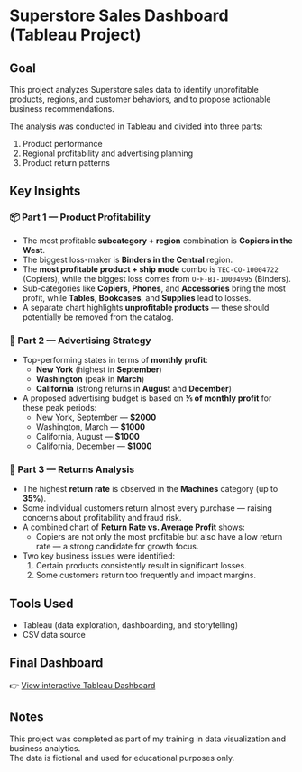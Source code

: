 # Superstore Sales Dashboard (Tableau Project)

## Goal
This project analyzes Superstore sales data to identify unprofitable products, regions, and customer behaviors, and to propose actionable business recommendations.

The analysis was conducted in Tableau and divided into three parts:
1. Product performance
2. Regional profitability and advertising planning
3. Product return patterns

## Key Insights

### 📦 Part 1 — Product Profitability
- The most profitable **subcategory + region** combination is **Copiers in the West**.
- The biggest loss-maker is **Binders in the Central** region.
- The **most profitable product + ship mode** combo is `TEC-CO-10004722` (Copiers), while the biggest loss comes from `OFF-BI-10004995` (Binders).
- Sub-categories like **Copiers**, **Phones**, and **Accessories** bring the most profit, while **Tables**, **Bookcases**, and **Supplies** lead to losses.
- A separate chart highlights **unprofitable products** — these should potentially be removed from the catalog.

### 📍 Part 2 — Advertising Strategy
- Top-performing states in terms of **monthly profit**:
  - **New York** (highest in **September**)
  - **Washington** (peak in **March**)
  - **California** (strong returns in **August** and **December**)
- A proposed advertising budget is based on **⅕ of monthly profit** for these peak periods:
  - New York, September — **$2000**
  - Washington, March — **$1000**
  - California, August — **$1000**
  - California, December — **$1000**

### 🔁 Part 3 — Returns Analysis
- The highest **return rate** is observed in the **Machines** category (up to **35%**).
- Some individual customers return almost every purchase — raising concerns about profitability and fraud risk.
- A combined chart of **Return Rate vs. Average Profit** shows:
  - Copiers are not only the most profitable but also have a low return rate — a strong candidate for growth focus.
- Two key business issues were identified:
  1. Certain products consistently result in significant losses.
  2. Some customers return too frequently and impact margins.

## Tools Used
- Tableau (data exploration, dashboarding, and storytelling)
- CSV data source

## Final Dashboard
👉 [View interactive Tableau Dashboard](https://public.tableau.com/views/Feklina_Project/Dashboard?:language=en-US&:sid=&:redirect=auth&:display_count=n&:origin=viz_share_link)

## Notes
This project was completed as part of my training in data visualization and business analytics.  
The data is fictional and used for educational purposes only.
